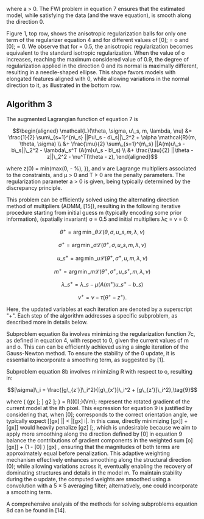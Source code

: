 where a > 0. The FWI problem in equation 7 ensures that the estimated model, while satisfying the data (and the wave equation), is smooth along the direction 0.

Figure 1, top row, shows the anisotropic regularization balls for only one term of the regularizer equation 4 and for different values of [0]; = o and [0]; = 0. We observe that for = 0.5, the anisotropic regularization becomes equivalent to the standard isotropic regularization. When the value of o increases, reaching the maximum considered value of 0.9, the degree of regularization applied in the direction 0 and its normal is maximally different, resulting in a needle-shaped ellipse. This shape favors models with elongated features aligned with 0, while allowing variations in the normal direction to it, as illustrated in the bottom row.

## Algorithm 3

The augmented Lagrangian function of equation 7 is

$$\begin{aligned} \mathcal{L}(\theta, \sigma, u\_s, m, \lambda, \nu) &= \frac{1}{2} \sum\_{s=1}^{n\_s} ||Pu\_s - d\_s||\_2^2 + \alpha \mathcal{R}(m, \theta, \sigma) \\ &+ \frac{\mu}{2} \sum\_{s=1}^{n\_s} ||A(m)u\_s - b\_s||\_2^2 - \lambda\_s^T (A(m)u\_s - b\_s) \\ &+ \frac{\tau}{2} ||\theta - z||\_2^2 - \nu^T(\theta - z), \end{aligned}$$

where z(0) = min(max(0, - %), }), and v are Lagrange multipliers associated to the constraints, and µ > 0 and T > 0 are the penalty parameters. The regularization parameter a > 0 is given, being typically determined by the discrepancy principle.

This problem can be efficiently solved using the alternating direction method of multipliers (ADMM, [15]), resulting in the following iterative procedure starting from initial guess m (typically encoding some prior information), (spatially invariant) σ = 0.5 and initial multipliers λς = v = 0:

$$\theta^{+} = \arg\min\_{\theta} \mathcal{L}(\theta, \sigma, u\_s, m, \lambda, \nu) \tag{8a}$$

$$
\sigma^{+} = \arg\min\_{\sigma} \mathcal{L}(\theta^{+}, \sigma, u\_{s}, m, \lambda, \nu) \tag{8b}
$$

$$u\_s^+ = \arg\min\_u \mathcal{L}(\theta^+, \sigma^+, u, m, \lambda, \nu) \tag{8c}$$

$$m^{+} = \arg\min\_{m} \mathcal{L}(\theta^{+}, \sigma^{+}, u\_{s}^{+}, m, \lambda, \nu) \tag{8d}$$

$$
\lambda\_s^+ = \lambda\_s - \mu(A(m^+)u\_s^+ - b\_s) \tag{8e}
$$

$$
\nu^+ = \nu - \tau(\theta^+ - z^+). \tag{8f}
$$

Here, the updated variables at each iteration are denoted by a superscript "+". Each step of the algorithm addresses a specific subproblem, as described more in details below.

Subproblem equation 8a involves minimizing the regularization function 7c, as defined in equation 4, with respect to 0, given the current values of m and o. This can can be efficiently achieved using a single iteration of the Gauss-Newton method. To ensure the stability of the 0 update, it is essential to incorporate a smoothing term, as suggested by [1].

Subproblem equation 8b involves minimizing R with respect to o, resulting in:

$$[\sigma]\_i = \frac{[g\_{z'}]\_i^2}{[g\_{x'}]\_i^2 + [g\_{z'}]\_i^2},\tag{9}$$

where ( (gx ]; ] g2 ]; } = R((0);)(Vm); represent the rotated gradient of the current model at the ith pixel. This expression for equation 9 is justified by considering that, when [0]; corresponds to the correct orientation angle, we typically expect [[gx] || < |[gx] i|. In this case, directly minimizing [gx]] + [gx]] would heavily penalize [gz] [;, which is undesirable because we aim to apply more smoothing along the direction defined by [0] in equation 9 balance the contributions of gradient components in the weighted sum [o] [gx]] + (1 - [0] ) [gx] , ensuring that the magnitudes of both terms are approximately equal before penalization. This adaptive weighting mechanism effectively enhances smoothing along the structural direction (0); while allowing variations across it, eventually enabling the recovery of dominating structures and details in the model m. To maintain stability during the o update, the computed weights are smoothed using a convolution with a 5 × 5 averaging filter; alternatively, one could incorporate a smoothing term.

A comprehensive analysis of the methods for solving subproblems equation 8d can be found in [14].